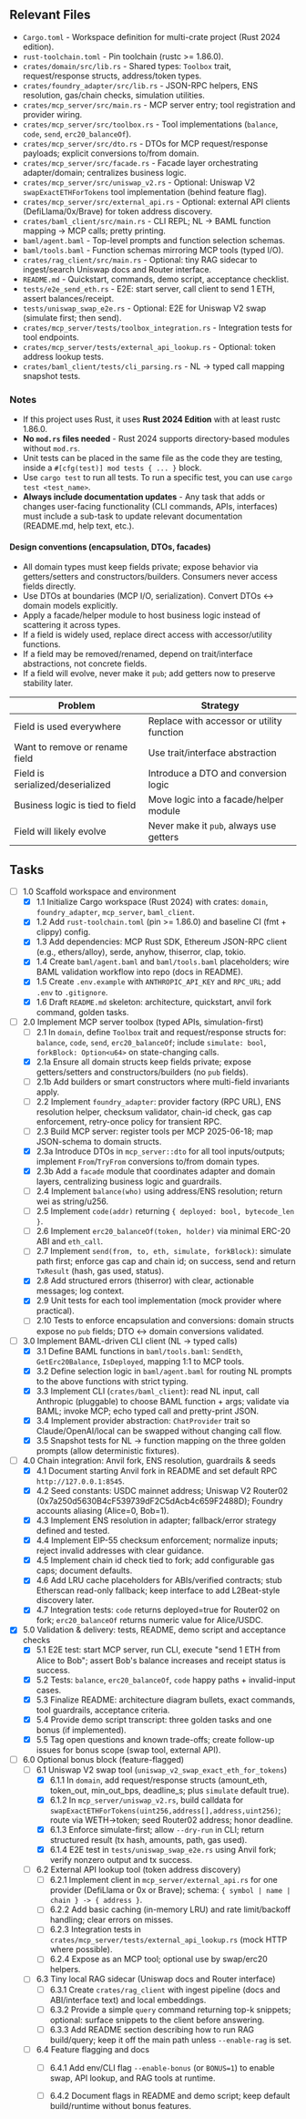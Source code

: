 ## Relevant Files

- `Cargo.toml` - Workspace definition for multi-crate project (Rust 2024 edition).
- `rust-toolchain.toml` - Pin toolchain (rustc >= 1.86.0).
- `crates/domain/src/lib.rs` - Shared types: `Toolbox` trait, request/response structs, address/token types.
- `crates/foundry_adapter/src/lib.rs` - JSON-RPC helpers, ENS resolution, gas/chain checks, simulation utilities.
- `crates/mcp_server/src/main.rs` - MCP server entry; tool registration and provider wiring.
- `crates/mcp_server/src/toolbox.rs` - Tool implementations (`balance`, `code`, `send`, `erc20_balanceOf`).
- `crates/mcp_server/src/dto.rs` - DTOs for MCP request/response payloads; explicit conversions to/from domain.
- `crates/mcp_server/src/facade.rs` - Facade layer orchestrating adapter/domain; centralizes business logic.
- `crates/mcp_server/src/uniswap_v2.rs` - Optional: Uniswap V2 `swapExactETHForTokens` tool implementation (behind feature flag).
- `crates/mcp_server/src/external_api.rs` - Optional: external API clients (DefiLlama/0x/Brave) for token address discovery.
- `crates/baml_client/src/main.rs` - CLI REPL; NL → BAML function mapping → MCP calls; pretty printing.
- `baml/agent.baml` - Top-level prompts and function selection schemas.
- `baml/tools.baml` - Function schemas mirroring MCP tools (typed I/O).
- `crates/rag_client/src/main.rs` - Optional: tiny RAG sidecar to ingest/search Uniswap docs and Router interface.
- `README.md` - Quickstart, commands, demo script, acceptance checklist.
- `tests/e2e_send_eth.rs` - E2E: start server, call client to send 1 ETH, assert balances/receipt.
- `tests/uniswap_swap_e2e.rs` - Optional: E2E for Uniswap V2 swap (simulate first; then send).
- `crates/mcp_server/tests/toolbox_integration.rs` - Integration tests for tool endpoints.
- `crates/mcp_server/tests/external_api_lookup.rs` - Optional: token address lookup tests.
- `crates/baml_client/tests/cli_parsing.rs` - NL → typed call mapping snapshot tests.

### Notes

- If this project uses Rust, it uses **Rust 2024 Edition** with at least rustc 1.86.0. 
- **No `mod.rs` files needed** - Rust 2024 supports directory-based modules without `mod.rs`.
- Unit tests can be placed in the same file as the code they are testing, inside a `#[cfg(test)] mod tests { ... }` block.
- Use `cargo test` to run all tests. To run a specific test, you can use `cargo test <test_name>`.
- **Always include documentation updates** - Any task that adds or changes user-facing functionality (CLI commands, APIs, interfaces) must include a sub-task to update relevant documentation (README.md, help text, etc.).

#### Design conventions (encapsulation, DTOs, facades)

- All domain types must keep fields private; expose behavior via getters/setters and constructors/builders. Consumers never access fields directly.
- Use DTOs at boundaries (MCP I/O, serialization). Convert DTOs ↔ domain models explicitly.
- Apply a facade/helper module to host business logic instead of scattering it across types.
- If a field is widely used, replace direct access with accessor/utility functions.
- If a field may be removed/renamed, depend on trait/interface abstractions, not concrete fields.
- If a field will evolve, never make it `pub`; add getters now to preserve stability later.

| Problem | Strategy |
| --- | --- |
| Field is used everywhere | Replace with accessor or utility function |
| Want to remove or rename field | Use trait/interface abstraction |
| Field is serialized/deserialized | Introduce a DTO and conversion logic |
| Business logic is tied to field | Move logic into a facade/helper module |
| Field will likely evolve | Never make it `pub`, always use getters |

## Tasks

- [ ] 1.0 Scaffold workspace and environment
  - [x] 1.1 Initialize Cargo workspace (Rust 2024) with crates: `domain`, `foundry_adapter`, `mcp_server`, `baml_client`.
  - [x] 1.2 Add `rust-toolchain.toml` (pin >= 1.86.0) and baseline CI (fmt + clippy) config.
  - [x] 1.3 Add dependencies: MCP Rust SDK, Ethereum JSON-RPC client (e.g., ethers/alloy), serde, anyhow, thiserror, clap, tokio.
  - [x] 1.4 Create `baml/agent.baml` and `baml/tools.baml` placeholders; wire BAML validation workflow into repo (docs in README).
  - [x] 1.5 Create `.env.example` with `ANTHROPIC_API_KEY` and `RPC_URL`; add `.env` to `.gitignore`.
  - [x] 1.6 Draft `README.md` skeleton: architecture, quickstart, anvil fork command, golden tasks.

- [ ] 2.0 Implement MCP server toolbox (typed APIs, simulation-first)
  - [ ] 2.1 In `domain`, define `Toolbox` trait and request/response structs for: `balance`, `code`, `send`, `erc20_balanceOf`; include `simulate: bool`, `forkBlock: Option<u64>` on state-changing calls.
  - [x] 2.1a Ensure all domain structs keep fields private; expose getters/setters and constructors/builders (no `pub` fields).
  - [ ] 2.1b Add builders or smart constructors where multi-field invariants apply.
  - [ ] 2.2 Implement `foundry_adapter`: provider factory (RPC URL), ENS resolution helper, checksum validator, chain-id check, gas cap enforcement, retry-once policy for transient RPC.
  - [ ] 2.3 Build MCP server: register tools per MCP 2025-06-18; map JSON-schema to domain structs.
  - [x] 2.3a Introduce DTOs in `mcp_server::dto` for all tool inputs/outputs; implement `From`/`TryFrom` conversions to/from domain types.
  - [x] 2.3b Add a `facade` module that coordinates adapter and domain layers, centralizing business logic and guardrails.
  - [ ] 2.4 Implement `balance(who)` using address/ENS resolution; return wei as string/u256.
  - [ ] 2.5 Implement `code(addr)` returning `{ deployed: bool, bytecode_len }`.
  - [ ] 2.6 Implement `erc20_balanceOf(token, holder)` via minimal ERC-20 ABI and `eth_call`.
  - [ ] 2.7 Implement `send(from, to, eth, simulate, forkBlock)`: simulate path first; enforce gas cap and chain id; on success, send and return `TxResult` (hash, gas used, status).
  - [x] 2.8 Add structured errors (thiserror) with clear, actionable messages; log context.
  - [x] 2.9 Unit tests for each tool implementation (mock provider where practical).
  - [ ] 2.10 Tests to enforce encapsulation and conversions: domain structs expose no `pub` fields; DTO ↔ domain conversions validated.

- [ ] 3.0 Implement BAML-driven CLI client (NL → typed calls)
  - [x] 3.1 Define BAML functions in `baml/tools.baml`: `SendEth`, `GetErc20Balance`, `IsDeployed`, mapping 1:1 to MCP tools.
  - [x] 3.2 Define selection logic in `baml/agent.baml` for routing NL prompts to the above functions with strict typing.
  - [x] 3.3 Implement CLI (`crates/baml_client`): read NL input, call Anthropic (pluggable) to choose BAML function + args; validate via BAML; invoke MCP; echo typed call and pretty-print JSON.
  - [x] 3.4 Implement provider abstraction: `ChatProvider` trait so Claude/OpenAI/local can be swapped without changing call flow.
  - [x] 3.5 Snapshot tests for NL → function mapping on the three golden prompts (allow deterministic fixtures).

- [ ] 4.0 Chain integration: Anvil fork, ENS resolution, guardrails & seeds
  - [x] 4.1 Document starting Anvil fork in README and set default RPC `http://127.0.0.1:8545`.
  - [x] 4.2 Seed constants: USDC mainnet address; Uniswap V2 Router02 (0x7a250d5630B4cF539739dF2C5dAcb4c659F2488D); Foundry accounts aliasing (Alice=0, Bob=1).
  - [x] 4.3 Implement ENS resolution in adapter; fallback/error strategy defined and tested.
  - [x] 4.4 Implement EIP-55 checksum enforcement; normalize inputs; reject invalid addresses with clear guidance.
  - [x] 4.5 Implement chain id check tied to fork; add configurable gas caps; document defaults.
  - [x] 4.6 Add LRU cache placeholders for ABIs/verified contracts; stub Etherscan read-only fallback; keep interface to add L2Beat-style discovery later.
  - [x] 4.7 Integration tests: `code` returns deployed=true for Router02 on fork; `erc20_balanceOf` returns numeric value for Alice/USDC.

- [x] 5.0 Validation & delivery: tests, README, demo script and acceptance checks
  - [x] 5.1 E2E test: start MCP server, run CLI, execute "send 1 ETH from Alice to Bob"; assert Bob's balance increases and receipt status is success.
  - [x] 5.2 Tests: `balance`, `erc20_balanceOf`, `code` happy paths + invalid-input cases.
  - [x] 5.3 Finalize README: architecture diagram bullets, exact commands, tool guardrails, acceptance criteria.
  - [x] 5.4 Provide demo script transcript: three golden tasks and one bonus (if implemented).
  - [x] 5.5 Tag open questions and known trade-offs; create follow-up issues for bonus scope (swap tool, external API).

- [ ] 6.0 Optional bonus block (feature-flagged)
  - [ ] 6.1 Uniswap V2 swap tool (`uniswap_v2_swap_exact_eth_for_tokens`)
    - [x] 6.1.1 In `domain`, add request/response structs (amount_eth, token_out, min_out_bps, deadline_s; plus `simulate` default true).
    - [x] 6.1.2 In `mcp_server/uniswap_v2.rs`, build calldata for `swapExactETHForTokens(uint256,address[],address,uint256)`; route via WETH→token; seed Router02 address; honor deadline.
    - [x] 6.1.3 Enforce simulate-first; allow `--dry-run` in CLI; return structured result (tx hash, amounts, path, gas used).
    - [x] 6.1.4 E2E test in `tests/uniswap_swap_e2e.rs` using Anvil fork; verify nonzero output and tx success.
  - [ ] 6.2 External API lookup tool (token address discovery)
    - [ ] 6.2.1 Implement client in `mcp_server/external_api.rs` for one provider (DefiLlama or 0x or Brave); schema: `{ symbol | name | chain } -> { address }`.
    - [ ] 6.2.2 Add basic caching (in-memory LRU) and rate limit/backoff handling; clear errors on misses.
    - [ ] 6.2.3 Integration tests in `crates/mcp_server/tests/external_api_lookup.rs` (mock HTTP where possible).
    - [ ] 6.2.4 Expose as an MCP tool; optional use by swap/erc20 helpers.
  - [ ] 6.3 Tiny local RAG sidecar (Uniswap docs and Router interface)
    - [ ] 6.3.1 Create `crates/rag_client` with ingest pipeline (docs and ABI/interface text) and local embeddings.
    - [ ] 6.3.2 Provide a simple `query` command returning top-k snippets; optional: surface snippets to the client before answering.
    - [ ] 6.3.3 Add README section describing how to run RAG build/query; keep it off the main path unless `--enable-rag` is set.
  - [ ] 6.4 Feature flagging and docs
    - [ ] 6.4.1 Add env/CLI flag `--enable-bonus` (or `BONUS=1`) to enable swap, API lookup, and RAG tools at runtime.
    - [ ] 6.4.2 Document flags in README and demo script; keep default build/runtime without bonus features.


